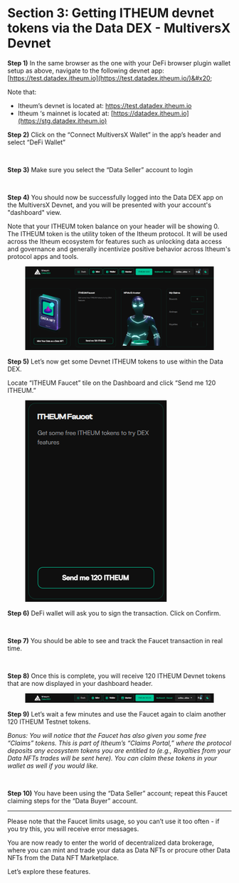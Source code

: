 # Section 3: Getting ITHEUM devnet tokens via the Data DEX - MultiversX Devnet

**Step 1)** In the same browser as the one with your DeFi browser plugin wallet setup as above, navigate to the following devnet app: [https://test.datadex.itheum.io](https://test.datadex.itheum.io/)&#x20;

Note that:

* Itheum’s devnet is located at: [https://test.datadex.itheum.io ](https://test.datadex.itheum.io/)
* Itheum ‘s mainnet is located at: [https://datadex.itheum.io](https://stg.datadex.itheum.io)



**Step 2)** Click on the “Connect MultiversX Wallet” in the app’s header and select “DeFi Wallet”

<figure><img src="https://lh5.googleusercontent.com/95N6-4_O2JidbjknSisog5ltE1nEq_ohOIJV39npQR8RbzQXiMmvuCFkVqjspi5cv5CGcymj4ZMKIqqiWu0bDlqY5NCasZGjWfWu4JiCO_wqST_rgCFhcPHcSD8oNHC4JMSDDzLDhqjp_IMjL_HWiM4" alt=""><figcaption></figcaption></figure>

**Step 3)** Make sure you select the “Data Seller” account to login

<figure><img src="https://lh5.googleusercontent.com/X0NUW7kfoDYLmd21EKtOmaRTDQhp-kSaAkHrNRAgToHnBIWIVA3vcrspMNlNK4yOn9SXRE1P05tMXI4bbiWkfRVqMls1Hu05YFVkrc4W7g5ztYS44SafFNoW8ceb4zPUn8GsCMyrbiYzVyNhcCVJaeo" alt=""><figcaption></figcaption></figure>

**Step 4)** You should now be successfully logged into the Data DEX app on the MultiversX Devnet, and you will be presented with your account's "dashboard" view.&#x20;

Note that your ITHEUM token balance on your header will be showing 0. The ITHEUM token is the utility token of the Itheum protocol. It will be used across the Itheum ecosystem for features such as unlocking data access and governance and generally incentivize positive behavior across Itheum's protocol apps and tools.

<figure><img src="../../../../.gitbook/assets/image.png" alt=""><figcaption></figcaption></figure>

**Step 5)** Let’s now get some Devnet ITHEUM tokens to use within the Data DEX.&#x20;

Locate “ITHEUM Faucet” tile on the Dashboard and click “Send me 120 ITHEUM.”

<figure><img src="../../../../.gitbook/assets/image (1).png" alt=""><figcaption></figcaption></figure>

**Step 6)** DeFi wallet will ask you to sign the transaction. Click on Confirm.

<figure><img src="https://lh3.googleusercontent.com/rFBgoPdEywDZ1TgbdHMkAETscV7JqDKMFLg5We2jeBHKO3QJB9aHH-ch3e2PNv-ZNGZ_a2wO2AvfK-eiTY4r5Vwm_uAFDLJbyAAe4qsFYhT7VMi4JNCYDMK5Ytai3vSYYJVh5054VuSnz26xn8fMrEo" alt=""><figcaption></figcaption></figure>

**Step 7)** You should be able to see and track the Faucet transaction in real time.

<figure><img src="https://lh5.googleusercontent.com/o4-mTr9DerKx5BUMISEIrAm44qRnaLe0_lZ3Cpvewj5d2SJsn9rqXiaMav321_2nUJjB6pK_-ZYepYWRHhtl9upryQM0F5MRXg0BPqeOW7y6c5y5Isb0BiV1vdU8mxf4PWHTnxhXR478tWr4wlNtXMk" alt="" width="375"><figcaption></figcaption></figure>

**Step 8)** Once this is complete, you will receive 120 ITHEUM Devnet tokens that are now displayed in your dashboard header.

<figure><img src="../../../../.gitbook/assets/image (2).png" alt=""><figcaption></figcaption></figure>

**Step 9)** Let’s wait a few minutes and use the Faucet again to claim another 120 ITHEUM Testnet tokens.&#x20;

_Bonus: You will notice that the Faucet has also given you some free “Claims” tokens. This is part of Itheum’s “Claims Portal,” where the protocol deposits any ecosystem tokens you are entitled to (e.g., Royalties from your Data NFTs trades will be sent here). You can claim these tokens in your wallet as well if you would like._

<figure><img src="https://lh4.googleusercontent.com/CpoBK3dK1QUm48JI_XoM4rnfy4Zx8a5-68kjzmF9_WWRj1be9Z_iVrGqzSR7cZ0L2i3k5KRB48whJs__FsTOQyNYw3z03RkzEEiVNz-4XarFLt4Y0R0nIKDfjPqTMNvE3l9ehHcW_FdlvI7gL0bmctU" alt="" width="375"><figcaption></figcaption></figure>

**Step 10)** You have been using the “Data Seller” account; repeat this Faucet claiming steps for the “Data Buyer” account.

***

Please note that the Faucet limits usage, so you can’t use it too often - if you try this, you will receive error messages.&#x20;

You are now ready to enter the world of decentralized data brokerage, where you can mint and trade your data as Data NFTs or procure other Data NFTs from the Data NFT Marketplace.

Let’s explore these features.
